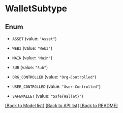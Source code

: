 # WalletSubtype

## Enum


* `ASSET` (value: `"Asset"`)

* `WEB3` (value: `"Web3"`)

* `MAIN` (value: `"Main"`)

* `SUB` (value: `"Sub"`)

* `ORG_CONTROLLED` (value: `"Org-Controlled"`)

* `USER_CONTROLLED` (value: `"User-Controlled"`)

* `SAFEWALLET` (value: `"Safe{Wallet}"`)


[[Back to Model list]](../README.md#documentation-for-models) [[Back to API list]](../README.md#documentation-for-api-endpoints) [[Back to README]](../README.md)


